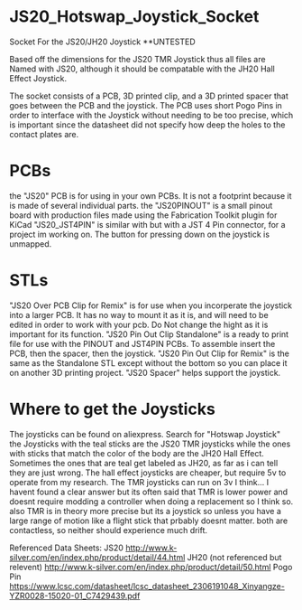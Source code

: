 # JS20_Hotswap_Joystick_Socket
Socket For the JS20/JH20 Joystick **UNTESTED

Based off the dimensions for the JS20 TMR Joystick thus all files are Named with JS20, although it should be compatable with the JH20 Hall Effect Joystick.

The socket consists of a PCB, 3D printed clip, and a 3D printed spacer that goes between the PCB and the joystick. The PCB uses short Pogo Pins in order to interface with the Joystick without needing to be too precise, which is important since the datasheet did not specify how deep the holes to the contact plates are.

# PCBs
the "JS20" PCB is for using in your own PCBs. It is not a footprint because it is made of several individual parts.
the "JS20PINOUT" is a small pinout board with production files made using the Fabrication Toolkit plugin for KiCad
"JS20_JST4PIN" is similar with but with a JST 4 Pin connector, for a project im working on. The button for pressing down on the joystick is unmapped.

# STLs
"JS20 Over PCB Clip for Remix" is for use when you incorperate the joystick into a larger PCB. It has no way to mount it as it is, and will need to be edited in order to work with your pcb. Do Not change the hight as it is important for its function.
"JS20 Pin Out Clip Standalone" is a ready to print file for use with the PINOUT and JST4PIN PCBs. To assemble insert the PCB, then the spacer, then the joystick.
"JS20 Pin Out Clip for Remix" is the same as the Standalone STL except without the bottom so you can place it on another 3D printing project.
"JS20 Spacer" helps support the joystick.

# Where to get the Joysticks
The joysticks can be found on aliexpress. Search for "Hotswap Joystick" the Joysticks with the teal sticks are the JS20 TMR joysticks while the ones with sticks that match the color of the body are the JH20 Hall Effect. Sometimes the ones that are teal get labeled as JH20, as far as i can tell they are just wrong. The hall effect joysticks are cheaper, but require 5v to operate from my research. The TMR joysticks can run on 3v I think... I havent found a clear answer but its often said that TMR is lower power and doesnt require modding a controller when doing a replacement so I think so. also TMR is in theory more precise but its a joystick so unless you have a large range of motion like a flight stick that prbably doesnt matter. both are contactless, so neither should experience much drift.

Referenced Data Sheets:
 JS20 http://www.k-silver.com/en/index.php/product/detail/44.html
 JH20 (not referenced but relevent) http://www.k-silver.com/en/index.php/product/detail/50.html
 Pogo Pin https://www.lcsc.com/datasheet/lcsc_datasheet_2306191048_Xinyangze-YZR0028-15020-01_C7429439.pdf
